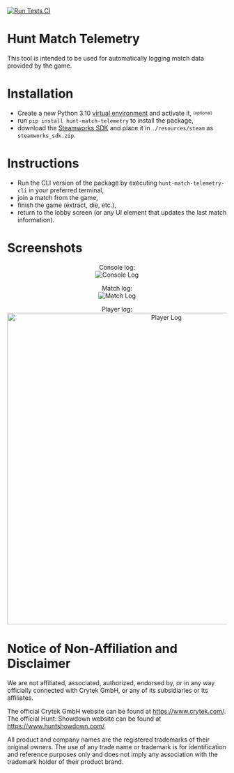 [![Run Tests CI](https://github.com/anthonyprintup/hunt-match-telemetry/actions/workflows/run-tests.yaml/badge.svg)](https://github.com/anthonyprintup/hunt-match-telemetry/actions/workflows/run-tests.yaml)

# Hunt Match Telemetry
This tool is intended to be used for automatically logging match data provided by the game.

# Installation
- Create a new Python 3.10 [virtual environment](https://docs.python.org/3/library/venv.html) and activate it, <sup><sub>(optional)<sub/></sup>
- run `pip install hunt-match-telemetry` to install the package,
- download the [Steamworks SDK](https://partner.steamgames.com/downloads/steamworks_sdk.zip) and place it in `./resources/steam` as `steamworks_sdk.zip`.

# Instructions
- Run the CLI version of the package by executing `hunt-match-telemetry-cli` in your preferred terminal,
- join a match from the game,
- finish the game (extract, die, etc.),
- return to the lobby screen (or any UI element that updates the last match information).

# Screenshots
<!--suppress CheckImageSize, HtmlDeprecatedAttribute -->
<p align="center">
    Console log:
    <br/>
    <img alt="Console Log" src="./assets/console_log_example.png" />
</p>
<p align="center">
    Match log:
    <br/>
    <img alt="Match Log" src="./assets/match_log_example.png" />
</p>
<p align="center">
    Player log:
    <br/>
    <img alt="Player Log" src="./assets/player_log_example.png" width="715"/>
</p>

# Notice of Non-Affiliation and Disclaimer
We are not affiliated, associated, authorized, endorsed by, or in any way officially connected with Crytek GmbH, or any of its subsidiaries or its affiliates.

The official Crytek GmbH website can be found at https://www.crytek.com/.
The official Hunt: Showdown website can be found at https://www.huntshowdown.com/.

All product and company names are the registered trademarks of their original owners. The use of any trade name or trademark is for identification and reference purposes only and does not imply any association with the trademark holder of their product brand.
